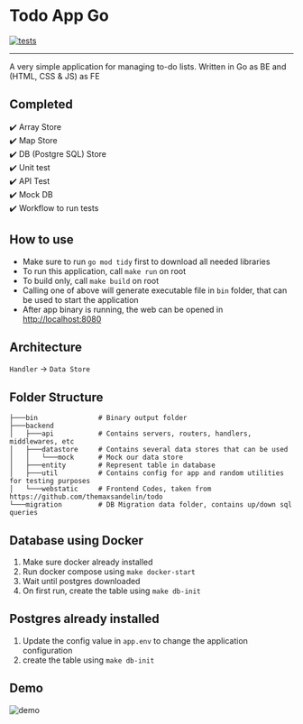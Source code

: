 # Todo App Go
[![tests](https://github.com/SemmiDev/todo-app-go/actions/workflows/test.yml/badge.svg)](https://github.com/SemmiDev/todo-app-go/actions/workflows/test.yml)

---
A very simple application for managing to-do lists. Written in Go as BE and (HTML, CSS & JS) as FE

## Completed
:heavy_check_mark: Array Store\
:heavy_check_mark: Map Store\
:heavy_check_mark: DB (Postgre SQL) Store\
:heavy_check_mark: Unit test\
:heavy_check_mark: API Test\
:heavy_check_mark: Mock DB\
:heavy_check_mark: Workflow to run tests

## How to use
- Make sure to run `go mod tidy` first to download all needed libraries
- To run this application, call `make run` on root
- To build only, call `make build` on root
- Calling one of above will generate executable file in `bin` folder, that can be used to start the application
- After app binary is running, the web can be opened in [http://localhost:8080](http://localhost:8080/)

## Architecture
`Handler` -> `Data Store`

## Folder Structure
```
├───bin               # Binary output folder
├───backend
│   ├───api           # Contains servers, routers, handlers, middlewares, etc                   
│   ├───datastore     # Contains several data stores that can be used                       
│   │   └───mock      # Mock our data store
│   ├───entity        # Represent table in database
│   ├───util          # Contains config for app and random utilities for testing purposes 
│   └───webstatic     # Frontend Codes, taken from https://github.com/themaxsandelin/todo
└───migration         # DB Migration data folder, contains up/down sql queries
```

## Database using Docker
1. Make sure docker already installed
2. Run docker compose using `make docker-start`
3. Wait until postgres downloaded
4. On first run, create the table using `make db-init`

## Postgres already installed
1. Update the config value in `app.env` to change the application configuration
2. create the table using `make db-init`

## Demo
![demo](https://github.com/SemmiDev/todo-app-go/blob/main/.github/assets/demo.gif)
